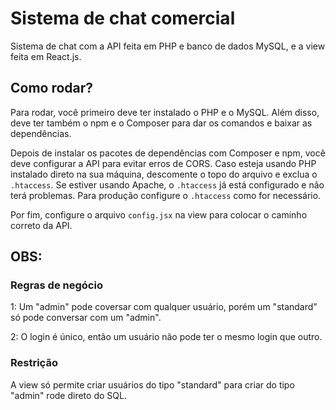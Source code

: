 # Sistema de chat comercial

Sistema de chat com a API feita em PHP e banco de dados MySQL, e a view feita em React.js.

## Como rodar?

Para rodar, você primeiro deve ter instalado o PHP e o MySQL. Além disso, deve ter também o npm e o Composer para dar os comandos e baixar as dependências.

Depois de instalar os pacotes de dependências com Composer e npm, você deve configurar a API para evitar erros de CORS. Caso esteja usando PHP instalado direto na sua máquina, descomente o topo do arquivo e exclua o `.htaccess`. Se estiver usando Apache, o `.htaccess` já está configurado e não terá problemas. Para produção configure o `.htaccess` como for necessário.

Por fim, configure o arquivo `config.jsx` na view para colocar o caminho correto da API.

## OBS:

### Regras de negócio

1: Um "admin" pode coversar com qualquer usuário, porém um "standard" só pode conversar com um "admin".

2: O login é único, então um usuário não pode ter o mesmo login que outro.

### Restrição

A view só permite criar usuários do tipo "standard" para criar do tipo "admin" rode direto do SQL.
